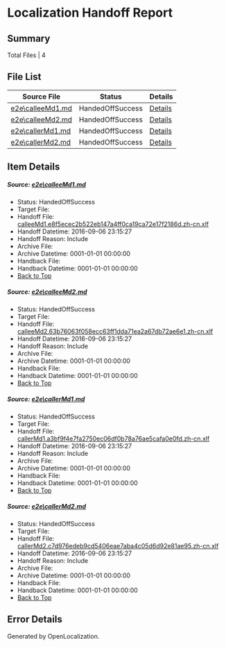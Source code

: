 # <a name='report-top'></a> Localization Handoff Report

## Summary
 Total Files | 4

## File List
 Source File | Status | Details 
 ----------- | ------ | ------- 
 [e2e\calleeMd1.md](https://github.com/OpenLocalizationTestOrg/ol-test0/blob/1e242ceed81899bb228702db91a2d65aef4fd957/e2e/calleeMd1.md) | HandedOffSuccess | [Details](#d504c3bd2d2f2b7772c99eafb52e029a272dc2771)
 [e2e\calleeMd2.md](https://github.com/OpenLocalizationTestOrg/ol-test0/blob/1e242ceed81899bb228702db91a2d65aef4fd957/e2e/calleeMd2.md) | HandedOffSuccess | [Details](#8536124a267e6801093b2987ba451d00470c0e1a2)
 [e2e\callerMd1.md](https://github.com/OpenLocalizationTestOrg/ol-test0/blob/1e242ceed81899bb228702db91a2d65aef4fd957/e2e/callerMd1.md) | HandedOffSuccess | [Details](#b5a5487e65069362c2b18ce2b8f9646e6f26c77f3)
 [e2e\callerMd2.md](https://github.com/OpenLocalizationTestOrg/ol-test0/blob/1e242ceed81899bb228702db91a2d65aef4fd957/e2e/callerMd2.md) | HandedOffSuccess | [Details](#0eddd5a7ad7b5593edee7f81befda0726713188a4)

## Item Details
##### <a name='d504c3bd2d2f2b7772c99eafb52e029a272dc2771'></a> Source: [e2e\calleeMd1.md](https://github.com/OpenLocalizationTestOrg/ol-test0/blob/1e242ceed81899bb228702db91a2d65aef4fd957/e2e/calleeMd1.md)
* Status: HandedOffSuccess
* Target File: 
* Handoff File: [calleeMd1.e8f5ecec2b522eb147a4ff0ca19ca72e17f2186d.zh-cn.xlf](https://github.com/OpenLocalizationTestOrg/ol-test0-handoff/blob/69cbcf0db4141d5cf0498eb5388da7298922dcad/ol-handoff/OpenLocalizationTestOrg/ol-test0-zhcn/ci/ht/calleeMd1.e8f5ecec2b522eb147a4ff0ca19ca72e17f2186d.zh-cn.xlf)
* Handoff Datetime: 2016-09-06 23:15:27
* Handoff Reason: Include
* Archive File: 
* Archive Datetime: 0001-01-01 00:00:00
* Handback File: 
* Handback Datetime: 0001-01-01 00:00:00
* [Back to Top](#report-top)

##### <a name='8536124a267e6801093b2987ba451d00470c0e1a2'></a> Source: [e2e\calleeMd2.md](https://github.com/OpenLocalizationTestOrg/ol-test0/blob/1e242ceed81899bb228702db91a2d65aef4fd957/e2e/calleeMd2.md)
* Status: HandedOffSuccess
* Target File: 
* Handoff File: [calleeMd2.63b76063f058ecc63ff1dda71ea2a67db72ae6e1.zh-cn.xlf](https://github.com/OpenLocalizationTestOrg/ol-test0-handoff/blob/69cbcf0db4141d5cf0498eb5388da7298922dcad/ol-handoff/OpenLocalizationTestOrg/ol-test0-zhcn/ci/ht/calleeMd2.63b76063f058ecc63ff1dda71ea2a67db72ae6e1.zh-cn.xlf)
* Handoff Datetime: 2016-09-06 23:15:27
* Handoff Reason: Include
* Archive File: 
* Archive Datetime: 0001-01-01 00:00:00
* Handback File: 
* Handback Datetime: 0001-01-01 00:00:00
* [Back to Top](#report-top)

##### <a name='b5a5487e65069362c2b18ce2b8f9646e6f26c77f3'></a> Source: [e2e\callerMd1.md](https://github.com/OpenLocalizationTestOrg/ol-test0/blob/1e242ceed81899bb228702db91a2d65aef4fd957/e2e/callerMd1.md)
* Status: HandedOffSuccess
* Target File: 
* Handoff File: [callerMd1.a3bf9f4e7fa2750ec06df0b78a76ae5cafa0e0fd.zh-cn.xlf](https://github.com/OpenLocalizationTestOrg/ol-test0-handoff/blob/69cbcf0db4141d5cf0498eb5388da7298922dcad/ol-handoff/OpenLocalizationTestOrg/ol-test0-zhcn/ci/ht/callerMd1.a3bf9f4e7fa2750ec06df0b78a76ae5cafa0e0fd.zh-cn.xlf)
* Handoff Datetime: 2016-09-06 23:15:27
* Handoff Reason: Include
* Archive File: 
* Archive Datetime: 0001-01-01 00:00:00
* Handback File: 
* Handback Datetime: 0001-01-01 00:00:00
* [Back to Top](#report-top)

##### <a name='0eddd5a7ad7b5593edee7f81befda0726713188a4'></a> Source: [e2e\callerMd2.md](https://github.com/OpenLocalizationTestOrg/ol-test0/blob/1e242ceed81899bb228702db91a2d65aef4fd957/e2e/callerMd2.md)
* Status: HandedOffSuccess
* Target File: 
* Handoff File: [callerMd2.c7d976edeb9cd5406eae7aba4c05d6d92e81ae95.zh-cn.xlf](https://github.com/OpenLocalizationTestOrg/ol-test0-handoff/blob/69cbcf0db4141d5cf0498eb5388da7298922dcad/ol-handoff/OpenLocalizationTestOrg/ol-test0-zhcn/ci/ht/callerMd2.c7d976edeb9cd5406eae7aba4c05d6d92e81ae95.zh-cn.xlf)
* Handoff Datetime: 2016-09-06 23:15:27
* Handoff Reason: Include
* Archive File: 
* Archive Datetime: 0001-01-01 00:00:00
* Handback File: 
* Handback Datetime: 0001-01-01 00:00:00
* [Back to Top](#report-top)


## Error Details

Generated by OpenLocalization.
